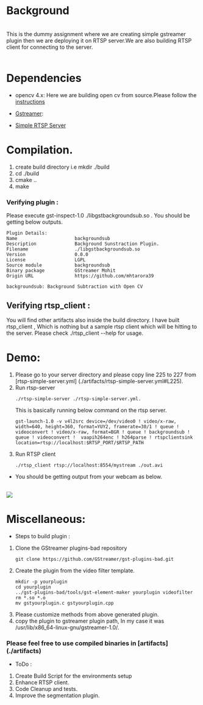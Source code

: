 # **Background**
</br>
This is the dummy assignment where we are creating simple gstreamer plugin then we are deploying it on RTSP server.We are also building RTSP client for connecting to the server.
</br>
</br>

# **Dependencies**
* opencv  4.x: Here we are building open cv from source.Please follow the [instructions](https://docs.opencv.org/4.x/d7/d9f/tutorial_linux_install.html)

* [Gstreamer](https://gstreamer.freedesktop.org/documentation/installing/on-linux.html?gi-language=c):

* [Simple RTSP Server](https://github.com/aler9/rtsp-simple-server)


# Compilation.
  1. create build directory i.e mkdir ./build
  2. cd ./build
  3. cmake ..
  4. make
  ### Verifying plugin :
  Please execute gst-inspect-1.0 ./libgstbackgroundsub.so . You should be getting below outputs.
  ```
  Plugin Details:
  Name                     backgroundsub
  Description              Background Sunstraction Plugin.
  Filename                 ./libgstbackgroundsub.so
  Version                  0.0.0
  License                  LGPL
  Source module            backgroundsub
  Binary package           GStreamer Mohit
  Origin URL               https://github.com/mhtarora39

  backgroundsub: Background Subtraction with Open CV
  ```
  ##  Verifying rtsp_client :
  You will find other artifacts also inside the build directory. I have built rtsp_client , Which is nothing but a sample rtsp client which will be hitting to the server. Please check ./rtsp_client --help for usage.


# Demo:
1. Please go to your server directory and please copy line 225 to 227 from [rtsp-simple-server.yml] (./artifacts/rtsp-simple-server.yml#L225).
2. Run rtsp-server 
    ```
    ./rtsp-simple-server ./rtsp-simple-server.yml. 
    ```
    This is basically running below command on the rtsp server.
    ```
    gst-launch-1.0 -v v4l2src device=/dev/video0 ! video/x-raw, width=640, height=360, format=YUY2, framerate=30/1 ! queue ! videoconvert ! video/x-raw, format=BGR ! queue ! backgroundsub ! queue ! videoconvert !  vaapih264enc ! h264parse ! rtspclientsink location=rtsp://localhost:$RTSP_PORT/$RTSP_PATH
    ``` 
3. Run RTSP client 
    ```
    ./rtsp_client rtsp://localhost:8554/mystream ./out.avi
    ```

* You should be getting output from your webcam as below.
</br>
<img src="./artifacts/out.gif"/>

# Miscellaneous:
* Steps to build plugin : 
1. Clone the GStreamer plugins-bad repository
    ```
    git clone https://github.com/GStreamer/gst-plugins-bad.git
    ``` 
2. Create the plugin from the video filter template.
    ```
    mkdir -p yourplugin 
    cd yourplugin
    ../gst-plugins-bad/tools/gst-element-maker yourplugin videofilter
    rm *.so *.o
    mv gstyourplugin.c gstyourplugin.cpp
    ```
3. Please customize methods from above generated plugin.
4. copy the plugin to gstreamer plugin path, In my case it was /usr/lib/x86_64-linux-gnu/gstreamer-1.0/.


### Please feel free to use compiled binaries in [artifacts] (./artifacts)

* ToDo :
1. Create Build Script for the environments setup
2. Enhance RTSP client.
3. Code Cleanup and tests.
4. Improve the segmentation plugin.



